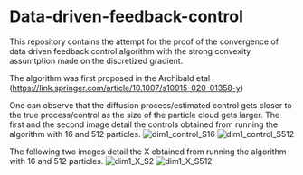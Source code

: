 # Data-driven-feedback-control
This repository contains the attempt for the proof of the convergence of data driven feedback control algorithm with the strong convexity assumtption made on 
the discretized gradient. 

The algorithm was first proposed in the Archibald etal (https://link.springer.com/article/10.1007/s10915-020-01358-y)

One can observe that the diffusion process/estimated control gets closer to the true process/control as the size of the particle cloud gets larger. 
The first and the second image detail the controls obtained from running the algorithm with 16 and 512 particles.
![dim1_control_S16](https://user-images.githubusercontent.com/107137651/173209432-90db48b3-d0a5-40e1-9fb1-c8e625a6ae53.png)
![dim1_control_S512](https://user-images.githubusercontent.com/107137651/173209387-4d436ce0-c787-496e-a424-6157a84e5d97.png)

The following two images detail the X obtained from running the algorithm with 16 and 512 particles.
![dim1_X_S2](https://user-images.githubusercontent.com/107137651/173209390-3736a382-5e3c-401e-be4c-b12bd6c3975c.png)
![dim1_X_S512](https://user-images.githubusercontent.com/107137651/173209392-e7eec22d-450e-4037-8022-8796e1f61fbe.png)
